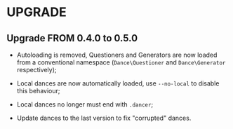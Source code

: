 UPGRADE
=======

## Upgrade FROM 0.4.0 to 0.5.0

 * Autoloading is removed, Questioners and Generators are now loaded
   from a conventional namespace (`Dance\Questioner` and `Dance\Generator` respectively);
   
 * Local dances are now automatically loaded, use `--no-local` to disable this behaviour;
 
 * Local dances no longer must end with `.dancer`; 
 
 * Update dances to the last version to fix "corrupted" dances.
